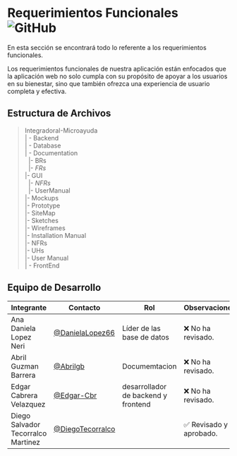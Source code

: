 # Requerimientos Funcionales ![GitHub](  https://img.shields.io/badge/Visual_Studio_Code-0078D4?style=for-the-badge&logo=visual%20studio%20code&logoColor=white)



 En esta sección se encontrará todo lo referente a los requerimientos funcionales.

 Los requerimientos funcionales de nuestra aplicación están enfocados que la aplicación web no solo cumpla con su propósito de apoyar a los usuarios en su bienestar, sino que también ofrezca una experiencia de usuario completa y efectiva.


 

## Estructura de Archivos

>IntegradoraI-Microayuda<br>
>| - Backend <br>
>| - Database<br>
>| - Documentation<br>
>&nbsp;&nbsp;|- BRs<br>
>&nbsp;&nbsp;|- *FRs*<br>
>|- GUI<br>
>&nbsp;&nbsp;|- *NFRs*<br>
>&nbsp;&nbsp;|- UserManual<br>
>|- Mockups<br>
>|- Prototype<br>
>|- SiteMap<br>
>|- Sketches<br>
>|- Wireframes<br>
>|- Installation Manual<br>
>|- NFRs<br>
>|- UHs<br>
>|- User Manual<br>
>| - FrontEnd


## Equipo de Desarrollo


|Integrante|Contacto|Rol|Observaciones|
|------------|--------|---|---|
|Ana Daniela Lopez Neri|[@DanielaLopez66](https://github.com/DanielaLopez66)|Líder de las base de datos|❌ No ha revisado.|
|Abril Guzman Barrera|[@Abrilgb](https://github.com/Abrilgb)|Documemtacion|❌ No ha revisado.|
|Edgar Cabrera Velazquez |[@Edgar-Cbr](https://github.com/Edgar-Cbr)|desarrollador de backend y frontend|❌ No ha revisado.|
|Diego Salvador Tecorralco Martinez |[@DiegoTecorralco](https://github.com/DiegoTecorralco)||✅ Revisado y aprobado.|